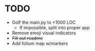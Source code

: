 # TODO

- Golf the main.py to <1000 LOC
  - If impossible, split into proper app
- Remove emoji visual indicators
- ~~Fill out readme~~
- Add folium map w/markers
